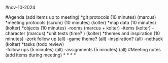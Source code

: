 #nov-10-2024

#Agenda (add items up to meeting)
*git protocols 			(10 minutes)	(marcus)
*meeting protocols (scrum)	(10 minutes)	(kolter)
*map data 				(10 minutes)	(kolter)
*objects				(10 minutes)
	-rooms								(marcus + kolter)
	-items								(kolter)
	-character							(marcus)
*unit tests				(time?	   )	(kolter)
*themes and inspiration	(10 minutes)
	-zork follow up						(all)
	-game theme?						(all)
	-inspiration?						(all)
	-nethack						(kolter)
*tasks (todo review)			
	-follow ups			(5 minutes)		(all)
	-assignments		(5 minutes) 	(all)
#Meeting notes (add items during meeting)
*
*
*
*
